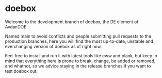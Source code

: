 # doebox

Welcome to the development branch of doebox, the DE element of AvdanDOE.

Named main to avoid conflicts and people submitting pull requests to the production branches, here you will find the most up-to-date, unstable and everchanging version of doebox as of right now.

Feel free to install and run it with latest tools like eww and plank, but keep in mind that everything here is prone to break, change, be added or removed, and whatnot, so we advice staying in the release branches if you want to test doebox out.
